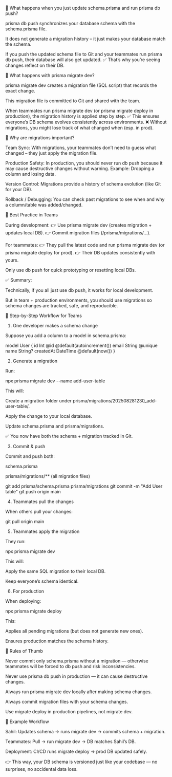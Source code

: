 🔹 What happens when you just update schema.prisma and run prisma db push?

prisma db push synchronizes your database schema with the schema.prisma file.

It does not generate a migration history – it just makes your database match the schema.

If you push the updated schema file to Git and your teammates run prisma db push, their database will also get updated.
✅ That’s why you’re seeing changes reflect on their DB.

🔹 What happens with prisma migrate dev?

prisma migrate dev creates a migration file (SQL script) that records the exact change.

This migration file is committed to Git and shared with the team.

When teammates run prisma migrate dev (or prisma migrate deploy in production), the migration history is applied step by step.
✅ This ensures everyone’s DB schema evolves consistently across environments.
❌ Without migrations, you might lose track of what changed when (esp. in prod).

🔹 Why are migrations important?

Team Sync:
With migrations, your teammates don’t need to guess what changed – they just apply the migration file.

Production Safety:
In production, you should never run db push because it may cause destructive changes without warning.
Example: Dropping a column and losing data.

Version Control:
Migrations provide a history of schema evolution (like Git for your DB).

Rollback / Debugging:
You can check past migrations to see when and why a column/table was added/changed.

🔹 Best Practice in Teams

During development:
👉 Use prisma migrate dev (creates migration + updates local DB).
👉 Commit migration files (/prisma/migrations/...).

For teammates:
👉 They pull the latest code and run prisma migrate dev (or prisma migrate deploy for prod).
👉 Their DB updates consistently with yours.

Only use db push for quick prototyping or resetting local DBs.

✅ Summary:

Technically, if you all just use db push, it works for local development.

But in team + production environments, you should use migrations so schema changes are tracked, safe, and reproducible.









🔹 Step-by-Step Workflow for Teams
1. One developer makes a schema change

Suppose you add a column to a model in schema.prisma:

model User {
  id        Int      @id @default(autoincrement())
  email     String   @unique
  name      String?
  createdAt DateTime @default(now())
}

2. Generate a migration

Run:

npx prisma migrate dev --name add-user-table


This will:

Create a migration folder under prisma/migrations/202508281230_add-user-table/.

Apply the change to your local database.

Update schema.prisma and prisma/migrations.

✅ You now have both the schema + migration tracked in Git.

3. Commit & push

Commit and push both:

schema.prisma

prisma/migrations/** (all migration files)

git add prisma/schema.prisma prisma/migrations
git commit -m "Add User table"
git push origin main

4. Teammates pull the changes

When others pull your changes:

git pull origin main

5. Teammates apply the migration

They run:

npx prisma migrate dev


This will:

Apply the same SQL migration to their local DB.

Keep everyone’s schema identical.

6. For production

When deploying:

npx prisma migrate deploy


This:

Applies all pending migrations (but does not generate new ones).

Ensures production matches the schema history.

🔹 Rules of Thumb

Never commit only schema.prisma without a migration — otherwise teammates will be forced to db push and risk inconsistencies.

Never use prisma db push in production — it can cause destructive changes.

Always run prisma migrate dev locally after making schema changes.

Always commit migration files with your schema changes.

Use migrate deploy in production pipelines, not migrate dev.

🔹 Example Workflow

Sahil: Updates schema → runs migrate dev → commits schema + migration.

Teammates: Pull → run migrate dev → DB matches Sahil’s DB.

Deployment: CI/CD runs migrate deploy → prod DB updated safely.

👉 This way, your DB schema is versioned just like your codebase — no surprises, no accidental data loss.